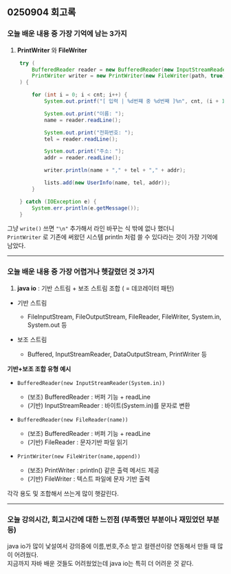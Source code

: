 ## 0250904 회고록


### 오늘 배운 내용 중 가장 기억에 남는 3가지

1. **PrintWriter** 와 **FileWriter**

```java
    try (
        BufferedReader reader = new BufferedReader(new InputStreamReader(System.in));
        PrintWriter writer = new PrintWriter(new FileWriter(path, true));
    ) {

        for (int i = 0; i < cnt; i++) {
            System.out.printf("[ 입력 | %d번쨰 중 %d번째 ]%n", cnt, (i + 1));

            System.out.print("이름: ");
            name = reader.readLine();

            System.out.print("전화번호: ");
            tel = reader.readLine();

            System.out.print("주소: ");
            addr = reader.readLine();

            writer.println(name + "," + tel + "," + addr);

            lists.add(new UserInfo(name, tel, addr));
        }

    } catch (IOException e) {
        System.err.println(e.getMessage());
    }
```

그냥 `write()` 쓰면 `"\n"` 추가해서 라인 바꾸는 식 밖에 없나 했더니 <br>
`PrintWriter` 로 기존에 써왔던 시스템 println 처럼 쓸 수 있다라는 것이 가장 기억에 남았다.


---

### 오늘 배운 내용 중 가장 어렵거나 헷갈렸던 것 3가지

1. **java io** : 기반 스트림 + 보조 스트림 조합 ( = 데코레이터 패턴)

* 기반 스트림
    - FileInputStream, FileOutputStream, FileReader, FileWriter, System.in, System.out 등

* 보조 스트림
    - Buffered, InputStreamReader, DataOutputStream, PrintWriter 등


**기반+보조 조합 유형 예시**

* `BufferedReader(new InputStreamReader(System.in))`
    - (보조) BufferedReader : 버퍼 기능 + readLine
    - (기반) InputStreamReader : 바이트(System.in)를 문자로 변환

* `BufferedReader(new FileReader(name))`
    - (보조) BufferedReader : 버퍼 기능 + readLine
    - (기반) FileReader : 문자기반 파일 읽기


* `PrintWriter(new FileWriter(name,append))`
    - (보조) PrintWriter : println() 같은 출력 메서드 제공
    - (기반) FileWriter : 텍스트 파일에 문자 기반 출력
    

각각 용도 및 조합해서 쓰는게 많이 햇갈린다.


---
   
### 오늘 강의시간, 회고시간에 대한 느낀점 (부족했던 부분이나 재밌었던 부분 등)

java io가 많이 낯설여서 강의중에 이름,번호,주소 받고 컬렌션이랑 연동해서 만들 때 많이 어려웠다. <br>
지금까지 자바 배운 것들도 어려웠었는데 java io는 특히 더 어려운 것 같다.
